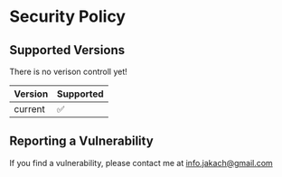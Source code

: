 # Security Policy

## Supported Versions
There is no verison controll yet!

| Version | Supported          |
| ------- | ------------------ |
| current | :white_check_mark: |


## Reporting a Vulnerability

If you find a vulnerability, please contact me at info.jakach@gmail.com
